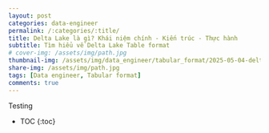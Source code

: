 ```yaml
---
layout: post
categories: data-engineer
permalink: /:categories/:title/
title: Delta Lake là gì? Khái niệm chính - Kiến trúc - Thực hành
subtitle: Tìm hiểu về Delta Lake Table format
# cover-img: /assets/img/path.jpg
thumbnail-img: /assets/img/data_engineer/tabular_format/2025-05-04-delta-lake/thumbnail.png
share-img: /assets/img/path.jpg
tags: [Data engineer, Tabular format]
comments: true
---
```

Testing
* TOC
{:toc}